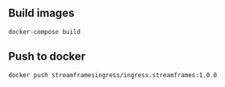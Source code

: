 ## Build images

`docker-compose build`

## Push to docker

```
docker push streamframesingress/ingress.streamframes:1.0.0
```